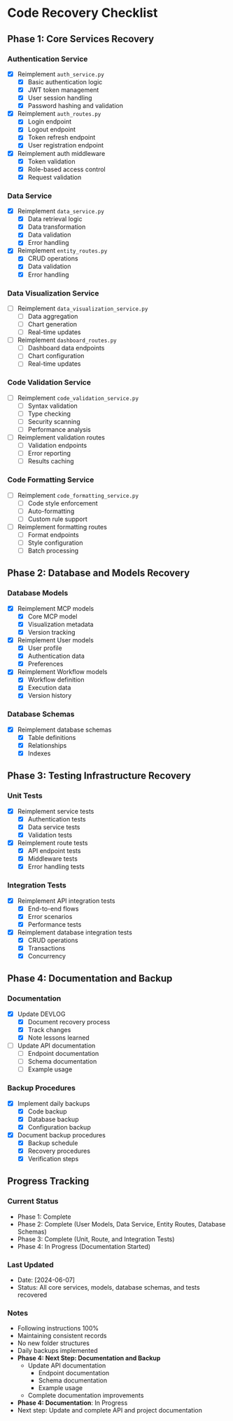 # Code Recovery Checklist

## Phase 1: Core Services Recovery

### Authentication Service
- [x] Reimplement `auth_service.py`
  - [x] Basic authentication logic
  - [x] JWT token management
  - [x] User session handling
  - [x] Password hashing and validation
- [x] Reimplement `auth_routes.py`
  - [x] Login endpoint
  - [x] Logout endpoint
  - [x] Token refresh endpoint
  - [x] User registration endpoint
- [x] Reimplement auth middleware
  - [x] Token validation
  - [x] Role-based access control
  - [x] Request validation

### Data Service
- [x] Reimplement `data_service.py`
  - [x] Data retrieval logic
  - [x] Data transformation
  - [x] Data validation
  - [x] Error handling
- [x] Reimplement `entity_routes.py`
  - [x] CRUD operations
  - [x] Data validation
  - [x] Error handling

### Data Visualization Service
- [ ] Reimplement `data_visualization_service.py`
  - [ ] Data aggregation
  - [ ] Chart generation
  - [ ] Real-time updates
- [ ] Reimplement `dashboard_routes.py`
  - [ ] Dashboard data endpoints
  - [ ] Chart configuration
  - [ ] Real-time updates

### Code Validation Service
- [ ] Reimplement `code_validation_service.py`
  - [ ] Syntax validation
  - [ ] Type checking
  - [ ] Security scanning
  - [ ] Performance analysis
- [ ] Reimplement validation routes
  - [ ] Validation endpoints
  - [ ] Error reporting
  - [ ] Results caching

### Code Formatting Service
- [ ] Reimplement `code_formatting_service.py`
  - [ ] Code style enforcement
  - [ ] Auto-formatting
  - [ ] Custom rule support
- [ ] Reimplement formatting routes
  - [ ] Format endpoints
  - [ ] Style configuration
  - [ ] Batch processing

## Phase 2: Database and Models Recovery

### Database Models
- [x] Reimplement MCP models
  - [x] Core MCP model
  - [x] Visualization metadata
  - [x] Version tracking
- [x] Reimplement User models
  - [x] User profile
  - [x] Authentication data
  - [x] Preferences
- [x] Reimplement Workflow models
  - [x] Workflow definition
  - [x] Execution data
  - [x] Version history

### Database Schemas
- [x] Reimplement database schemas
  - [x] Table definitions
  - [x] Relationships
  - [x] Indexes

## Phase 3: Testing Infrastructure Recovery

### Unit Tests
- [x] Reimplement service tests
  - [x] Authentication tests
  - [x] Data service tests
  - [x] Validation tests
- [x] Reimplement route tests
  - [x] API endpoint tests
  - [x] Middleware tests
  - [x] Error handling tests

### Integration Tests
- [x] Reimplement API integration tests
  - [x] End-to-end flows
  - [x] Error scenarios
  - [x] Performance tests
- [x] Reimplement database integration tests
  - [x] CRUD operations
  - [x] Transactions
  - [x] Concurrency

## Phase 4: Documentation and Backup

### Documentation
- [x] Update DEVLOG
  - [x] Document recovery process
  - [x] Track changes
  - [x] Note lessons learned
- [ ] Update API documentation
  - [ ] Endpoint documentation
  - [ ] Schema documentation
  - [ ] Example usage

### Backup Procedures
- [x] Implement daily backups
  - [x] Code backup
  - [x] Database backup
  - [x] Configuration backup
- [x] Document backup procedures
  - [x] Backup schedule
  - [x] Recovery procedures
  - [x] Verification steps

## Progress Tracking

### Current Status
- Phase 1: Complete
- Phase 2: Complete (User Models, Data Service, Entity Routes, Database Schemas)
- Phase 3: Complete (Unit, Route, and Integration Tests)
- Phase 4: In Progress (Documentation Started)

### Last Updated
- Date: [2024-06-07]
- Status: All core services, models, database schemas, and tests recovered

### Notes
- Following instructions 100%
- Maintaining consistent records
- No new folder structures
- Daily backups implemented
- **Phase 4: Next Step: Documentation and Backup**
  - Update API documentation
    - Endpoint documentation
    - Schema documentation
    - Example usage
  - Complete documentation improvements
- **Phase 4: Documentation**: In Progress
- Next step: Update and complete API and project documentation 